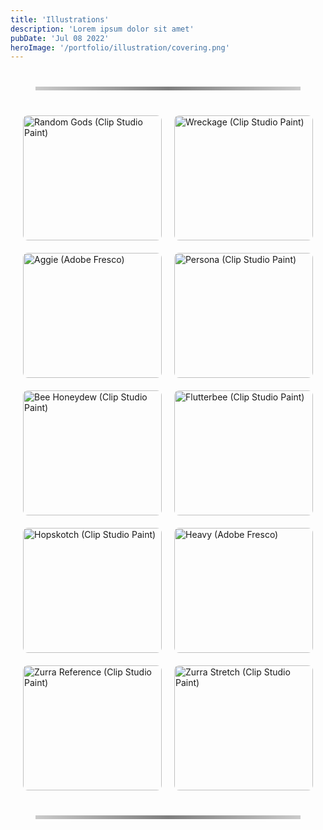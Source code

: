 ```yaml
---
title: 'Illustrations'
description: 'Lorem ipsum dolor sit amet'
pubDate: 'Jul 08 2022'
heroImage: '/portfolio/illustration/covering.png'
---
```



<hr class="custom-line">

<div class="gallery-container">
  <div class="image-container">
    <img src="/portfolio/illustration/pebblesempty.png" alt="Random Gods (Clip Studio Paint)" />
    <div class="overlay">
      <h3>Random Gods</h3>
      <p>Clip Studio Paint</p>
    </div>
  </div>

  <div class="image-container">
    <img src="/portfolio/illustration/bgtyhiunhg.png" alt="Wreckage (Clip Studio Paint)" />
    <div class="overlay">
      <h3>Wreckage</h3>
      <p>Clip Studio Paint</p>
    </div>
  </div>

  <div class="image-container">
    <img src="/portfolio/illustration/agggggg.jpg" alt="Aggie (Adobe Fresco)" />
    <div class="overlay">
      <h3>Aggie</h3>
      <p>Adobe Fresco</p>
    </div>
  </div>

  <div class="image-container">
    <img src="/portfolio/illustration/personas.png" alt="Persona (Clip Studio Paint)" />
    <div class="overlay">
      <h3>Persona</h3>
      <p>Clip Studio Paint</p>
    </div>
  </div>

  <div class="image-container">
    <img src="/portfolio/illustration/bee_pfp.png" alt="Bee Honeydew (Clip Studio Paint)" />
    <div class="overlay">
      <h3>Bee Honeydew</h3>
      <p>Clip Studio Paint</p>
    </div>
  </div>

  <div class="image-container">
    <img src="/portfolio/illustration/fluttrerbee.png" alt="Flutterbee (Clip Studio Paint)" />
    <div class="overlay">
      <h3>Flutterbee</h3>
      <p>Clip Studio Paint</p>
    </div>
  </div>

  <div class="image-container">
    <img src="/portfolio/illustration/hopskotch.png" alt="Hopskotch (Clip Studio Paint)" />
    <div class="overlay">
      <h3>Hopskotch</h3>
      <p>Clip Studio Paint</p>
    </div>
  </div>

  <div class="image-container">
    <img src="/portfolio/illustration/image.png" alt="Heavy (Adobe Fresco)" />
    <div class="overlay">
      <h3>Heavy</h3>
      <p>Adobe Fresco</p>
    </div>
  </div>

  <div class="image-container">
    <img src="/portfolio/illustration/Zurra The Sea Bunny Reference.png" alt="Zurra Reference (Clip Studio Paint)" />
    <div class="overlay">
      <h3>Zurra Reference</h3>
      <p>Clip Studio Paint</p>
    </div>
  </div>

  <div class="image-container">
    <img src="/portfolio/illustration/zurstretch.png" alt="Zurra Stretch (Clip Studio Paint)" />
    <div class="overlay">
      <h3>Zurra Stretch</h3>
      <p>Clip Studio Paint</p>
    </div>
  </div>
</div>

<hr class="custom-line">


<style>
.custom-line {
  border: 0;
  height: 6px;
  background: linear-gradient(to right, rgba(0, 0, 0, 0.2), rgba(0, 0, 0, 0.5), rgba(0, 0, 0, 0.2));
  margin: 40px;
}

/* Gallery Container for 2-Column Layout */
.gallery-container {
  display: grid;
  grid-template-columns: repeat(2, 1fr); /* Two columns layout */
  gap: 20px; /* Space between grid items */
  justify-items: center;
  align-items: start; /* Align items to the top */
  grid-auto-rows: minmax(200px, auto); /* Dynamic row height based on content */
  margin: 0 20px; /* Margin around the container */
}

/* Single-column layout for mobile */
@media (max-width: 768px) {
  .gallery-container {
    grid-template-columns: 1fr; /* Single column for smaller screens */
  }
}

.image-container {
  position: relative;
  width: 100%;
  max-width: 100%; /* Let the container resize freely */
  overflow: hidden;
  cursor: pointer;
  transition: transform 0.3s ease-out;
}

.image-container img {
  width: 100%;
  height: auto;
  object-fit: cover; /* Ensures the images scale without distortion */
  display: block;
  border-radius: 8px;
}

/* Overlay styling */
.overlay {
  position: absolute;
  bottom: 0;
  left: 0;
  right: 0;
  background: rgba(0, 0, 0, 0.5);
  color: white;
  padding: 1em;
  text-align: center;
  opacity: 0;
  transition: opacity 0.3s ease;
}

.image-container:hover .overlay {
  opacity: 1;
}

.overlay h3 {
  margin: 0;
  font-size: 1.2em;
}

.overlay p {
  margin-top: 0.5em;
  font-size: 0.9em;
}

</style>